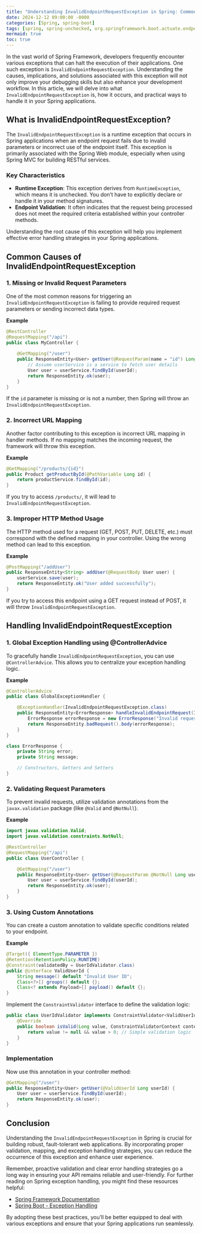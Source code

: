 ```yaml
---
title: "Understanding InvalidEndpointRequestException in Spring: Common Causes and Solutions"
date: 2024-12-12 09:00:00 -0000
categories: [Spring, spring-boot]
tags: [spring, spring-unchecked, org.springframework.boot.actuate.endpoint]
mermaid: true
toc: true
---
```



In the vast world of Spring Framework, developers frequently encounter various exceptions that can halt the execution of their applications. One such exception is `InvalidEndpointRequestException`. Understanding the causes, implications, and solutions associated with this exception will not only improve your debugging skills but also enhance your development workflow. In this article, we will delve into what `InvalidEndpointRequestException` is, how it occurs, and practical ways to handle it in your Spring applications.

## What is InvalidEndpointRequestException?

The `InvalidEndpointRequestException` is a runtime exception that occurs in Spring applications when an endpoint request fails due to invalid parameters or incorrect use of the endpoint itself. This exception is primarily associated with the Spring Web module, especially when using Spring MVC for building RESTful services.

### Key Characteristics

- **Runtime Exception**: This exception derives from `RuntimeException`, which means it is unchecked. You don’t have to explicitly declare or handle it in your method signatures.
- **Endpoint Validation**: It often indicates that the request being processed does not meet the required criteria established within your controller methods.
  
Understanding the root cause of this exception will help you implement effective error handling strategies in your Spring applications.

## Common Causes of InvalidEndpointRequestException

### 1. Missing or Invalid Request Parameters

One of the most common reasons for triggering an `InvalidEndpointRequestException` is failing to provide required request parameters or sending incorrect data types.

**Example**

```java
@RestController
@RequestMapping("/api")
public class MyController {
  
    @GetMapping("/user")
    public ResponseEntity<User> getUser(@RequestParam(name = "id") Long userId) {
        // Assume userService is a service to fetch user details
        User user = userService.findById(userId);
        return ResponseEntity.ok(user);
    }
}
```

If the `id` parameter is missing or is not a number, then Spring will throw an `InvalidEndpointRequestException`.

### 2. Incorrect URL Mapping

Another factor contributing to this exception is incorrect URL mapping in handler methods. If no mapping matches the incoming request, the framework will throw this exception.

**Example**

```java
@GetMapping("/products/{id}")
public Product getProductById(@PathVariable Long id) {
    return productService.findById(id);
}
```

If you try to access `/products/`, it will lead to `InvalidEndpointRequestException`.

### 3. Improper HTTP Method Usage

The HTTP method used for a request (GET, POST, PUT, DELETE, etc.) must correspond with the defined mapping in your controller. Using the wrong method can lead to this exception.

**Example**

```java
@PostMapping("/addUser")
public ResponseEntity<String> addUser(@RequestBody User user) {
    userService.save(user);
    return ResponseEntity.ok("User added successfully");
}
```

If you try to access this endpoint using a GET request instead of POST, it will throw `InvalidEndpointRequestException`.

## Handling InvalidEndpointRequestException

### 1. Global Exception Handling using @ControllerAdvice

To gracefully handle `InvalidEndpointRequestException`, you can use `@ControllerAdvice`. This allows you to centralize your exception handling logic.

**Example**

```java
@ControllerAdvice
public class GlobalExceptionHandler {

    @ExceptionHandler(InvalidEndpointRequestException.class)
    public ResponseEntity<ErrorResponse> handleInvalidEndpointRequest(InvalidEndpointRequestException e) {
        ErrorResponse errorResponse = new ErrorResponse("Invalid request parameters", e.getMessage());
        return ResponseEntity.badRequest().body(errorResponse);
    }
}

class ErrorResponse {
    private String error;
    private String message;

    // Constructors, Getters and Setters
}
```

### 2. Validating Request Parameters

To prevent invalid requests, utilize validation annotations from the `javax.validation` package (like `@Valid` and `@NotNull`).

**Example**

```java
import javax.validation.Valid;
import javax.validation.constraints.NotNull;

@RestController
@RequestMapping("/api")
public class UserController {

    @GetMapping("/user")
    public ResponseEntity<User> getUser(@RequestParam @NotNull Long userId) {
        User user = userService.findById(userId);
        return ResponseEntity.ok(user);
    }
}
```

### 3. Using Custom Annotations

You can create a custom annotation to validate specific conditions related to your endpoint.

**Example**

```java
@Target({ ElementType.PARAMETER })
@Retention(RetentionPolicy.RUNTIME)
@Constraint(validatedBy = UserIdValidator.class)
public @interface ValidUserId {
    String message() default "Invalid User ID";
    Class<?>[] groups() default {};
    Class<? extends Payload>[] payload() default {};
}
```

Implement the `ConstraintValidator` interface to define the validation logic:

```java
public class UserIdValidator implements ConstraintValidator<ValidUserId, Long> {
    @Override
    public boolean isValid(Long value, ConstraintValidatorContext context) {
        return value != null && value > 0; // Simple validation logic
    }
}
```

### Implementation

Now use this annotation in your controller method:

```java
@GetMapping("/user")
public ResponseEntity<User> getUser(@ValidUserId Long userId) {
    User user = userService.findById(userId);
    return ResponseEntity.ok(user);
}
```

## Conclusion

Understanding the `InvalidEndpointRequestException` in Spring is crucial for building robust, fault-tolerant web applications. By incorporating proper validation, mapping, and exception handling strategies, you can reduce the occurrence of this exception and enhance user experience.

Remember, proactive validation and clear error handling strategies go a long way in ensuring your API remains reliable and user-friendly. For further reading on Spring exception handling, you might find these resources helpful:

- [Spring Framework Documentation](https://spring.io/guides)
- [Spring Boot - Exception Handling](https://spring.io/guides/tutorials/rest-with-spring-boot/)

By adopting these best practices, you’ll be better equipped to deal with various exceptions and ensure that your Spring applications run seamlessly.
